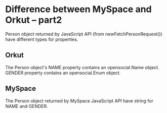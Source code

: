 # Difference between MySpace and Orkut – part2 #

Person object returned by JavaScript API (from newFetchPersonRequest()) have different types for properties.

## Orkut ##
The Person object's NAME property contains an opensocial.Name object.  GENDER property contains an opensocial.Enum object.

## MySpace ##
The Person object returned by MySpace JavaScript API have string for NAME and GENDER.